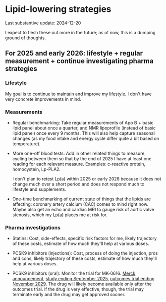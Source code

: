 # Lipid-lowering strategies

Last substantive update: 2024-12-20

I expect to flesh these out more in the future; as of now, this is a
dumping ground of thoughts.

## For 2025 and early 2026: lifestyle + regular measurement + continue investigating pharma strategies

### Lifestyle

My goal is to continue to maintain and improve my lifestyle. I don't
have very concrete improvements in mind.

### Measurements

* Regular benchmarking: Take regular measurements of Apo B + basic
  lipid panel about once a quarter, and NMR lipoprofile (instead of
  basic lipid panel) once every 9 months. This will also help capture
  seasonal changes (as my food intake and energy cycle differ quite a
  bit based on temperature).

* More one-off blood tests: Add in other related things to measure,
  cycling between them so that by the end of 2025 I have at least one
  reading for each relevant measure. Examples: c-reactive protein,
  homocystein, Lp-PLA2.

  I don't plan to retest Lp(a) within 2025 or early 2026 because it
  does not change much over a short period and does not respond much
  to lifestyle and supplements.

* One-time benchmarking of current state of things that the lipids are
  affecting: coronary artery calcium (CAC) comes to mind right
  now. Maybe also get an echo and cardiac MRI to gauge risk of aortic
  valve stenosis, which my Lp(a) places me at risk for.

### Pharma investigations

* Statins: Cost, side-effects, specific risk factors for me, likely
  trajectory of these costs, estimate of how much they'll help at
  various doses.

* PCSK9 inhibitors (injections): Cost, process of doing the injection,
  pros and cons, likely trajectory of these costs, estimate of how
  much they'll help at various doses.

* PCSK9 inhibitors (oral): Monitor the trial for MK-0616. [Merck
  announcement](https://www.merck.com/news/merck-initiates-phase-3-clinical-program-for-oral-pcsk9-inhibitor-candidate-mk-0616/),
  [study ending September
  2025](https://clinicaltrials.gov/study/NCT05952869?id=NCT05952869&rank=1),
  [outcomes trial ending November
  2029](https://www.clinicaltrials.gov/study/NCT06008756?term=mk0616&checkSpell=false&rank=3). The
  drug will likely become available only after the outcomes trial. If
  the drug is very effective, though, the trial may terminate early
  and the drug may get approved sooner.
